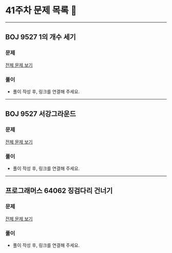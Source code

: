 # 41주차 문제 목록 📝
___
## BOJ 9527 1의 개수 세기
### 문제
[전체 문제 보기](https://www.acmicpc.net/problem/9527)

### 풀이
- 풀이 작성 후, 링크를 연결해 주세요.
___
## BOJ 9527 서강그라운드
### 문제
[전체 문제 보기](https://www.acmicpc.net/problem/14938)

### 풀이
- 풀이 작성 후, 링크를 연결해 주세요.

___
## 프로그래머스 64062 징검다리 건너기
### 문제
[전체 문제 보기](https://school.programmers.co.kr/learn/courses/30/lessons/64062)

### 풀이
- 풀이 작성 후, 링크를 연결해 주세요.
